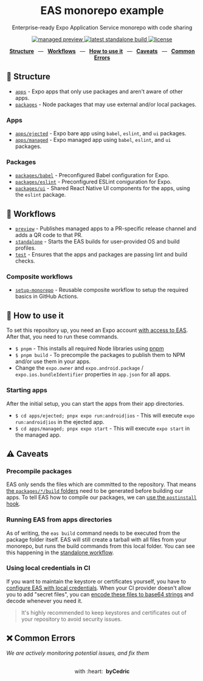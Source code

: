 <div align="center">
  <h1>EAS monorepo example</h1>
  <p>Enterprise-ready Expo Application Service monorepo with code sharing</p>
  <p>
    <a href="https://github.com/byCedric/eas-monorepo-example/releases">
      <img src="https://img.shields.io/github/workflow/status/byCedric/eas-monorepo-example/preview?style=flat-square" alt="managed preview" />
    </a>
    <a href="https://github.com/byCedric/eas-monorepo-example/actions">
      <img src="https://img.shields.io/github/workflow/status/byCedric/eas-monorepo-example/standalone?style=flat-square" alt="latest standalone build" />
    </a>
    <a href="https://github.com/byCedric/eas-monorepo-example/blob/main/LICENSE.md">
      <img src="https://img.shields.io/github/license/byCedric/eas-monorepo-example?style=flat-square" alt="license" />
    </a>
  </p>
  <p>
    <a href="https://github.com/byCedric/eas-monorepo-example#-structure"><b>Structure</b></a>
    &ensp;&mdash;&ensp;
    <a href="https://github.com/byCedric/eas-monorepo-example#-workflows"><b>Workflows</b></a>
    &ensp;&mdash;&ensp;
    <a href="https://github.com/byCedric/eas-monorepo-example#-how-to-use-it"><b>How to use it</b></a>
    &ensp;&mdash;&ensp;
    <a href="https://github.com/byCedric/eas-monorepo-example#%EF%B8%8F-caveats"><b>Caveats</b></a>
    &ensp;&mdash;&ensp;
    <a href="https://github.com/byCedric/eas-monorepo-example#-common-errors"><b>Common Errors</b></a>
  </p>
</div>


## 📁 Structure

- [`apps`](./apps) - Expo apps that only use packages and aren't aware of other apps.
- [`packages`](./packages) - Node packages that may use external and/or local packages.

### Apps

- [`apps/ejected`](./apps/ejected) - Expo bare app using `babel`, `eslint`, and `ui` packages.
- [`apps/managed`](./apps/managed) - Expo managed app using `babel`, `eslint`, and `ui` packages.

### Packages

- [`packages/babel`](./packages/babel) - Preconfigured Babel configuration for Expo.
- [`packages/eslint`](./packages/eslint) - Preconfigured ESLint coniguration for Expo.
- [`packages/ui`](./packages/ui) - Shared React Native UI components for the apps, using the `eslint` package.

## 👷 Workflows

- [`preview`](./.github/workflows/preview.yml) - Publishes managed apps to a PR-specific release channel and adds a QR code to that PR.
- [`standalone`](./.github/workflows/standalone.yml) - Starts the EAS builds for user-provided OS and build profiles.
- [`test`](./.github/workflows/test.yml) - Ensures that the apps and packages are passing lint and build checks.

### Composite workflows

- [`setup-monorepo`](./.github/actions/setup-monorepo/action.yml) - Reusable composite workflow to setup the required basics in GitHub Actions.

## 🚀 How to use it

To set this repository up, you need an Expo account [with access to EAS](https://docs.expo.io/eas/). After that, you need to run these commands.

- `$ pnpm` - This installs all required Node libraries using [pnpm](https://pnpm.io/)
- `$ pnpm build` - To precompile the packages to publish them to NPM and/or use them in your apps.
- Change the `expo.owner` and `expo.android.package` / `expo.ios.bundleIdentifier` properties in `app.json` for all apps.

### Starting apps

After the initial setup, you can start the apps from their app directories.

- `$ cd apps/ejected; pnpx expo run:android|ios` - This will execute `expo run:android|ios` in the ejected app.
- `$ cd apps/managed; pnpx expo start` - This will execute `expo start` in the managed app.

## ⚠️ Caveats

### Precompile packages

EAS only sends the files which are committed to the repository. That means [the `packages/*/build` folders](.gitignore#L3) need to be generated before building our apps. To tell EAS how to compile our packages, we can [use the `postinstall` hook](https://docs.expo.io/build-reference/how-tos/#how-to-set-up-eas-build-with).

### Running EAS from apps directories

As of writing, the `eas build` command needs to be executed from the package folder itself. EAS will still create a tarball with all files from your monorepo, but runs the build commands from this local folder. You can see this happening in the [standalone workflow](./.github/workflows/standalone.yml#L58).

### Using local credentials in CI

If you want to maintain the keystore or certificates yourself, you have to [configure EAS with local credentials](https://docs.expo.io/app-signing/local-credentials/#credentialsjson). When your CI provider doesn't allow you to add "secret files", you can [encode these files to base64 strings](https://docs.expo.io/app-signing/local-credentials/#using-local-credentials-on-builds-triggered-from) and decode whenever you need it.

> It's highly recommended to keep keystores and certificates out of your repository to avoid security issues.

## ❌ Common Errors

_We are actively monitoring potential issues, and fix them_

<div align="center">
  <br />
  with&nbsp;:heart:&nbsp;&nbsp;<strong>byCedric</strong>
  <br />
</div>
